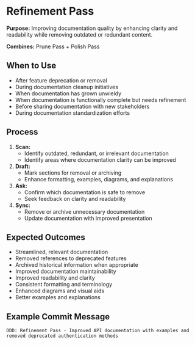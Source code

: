 # Refinement Pass

**Purpose:** Improving documentation quality by enhancing clarity and readability while removing outdated or redundant content.

**Combines:** Prune Pass + Polish Pass

## When to Use
- After feature deprecation or removal
- During documentation cleanup initiatives
- When documentation has grown unwieldy
- When documentation is functionally complete but needs refinement
- Before sharing documentation with new stakeholders
- During documentation standardization efforts

## Process
1. **Scan:** 
   - Identify outdated, redundant, or irrelevant documentation
   - Identify areas where documentation clarity can be improved
2. **Draft:** 
   - Mark sections for removal or archiving
   - Enhance formatting, examples, diagrams, and explanations
3. **Ask:** 
   - Confirm which documentation is safe to remove
   - Seek feedback on clarity and readability
4. **Sync:** 
   - Remove or archive unnecessary documentation
   - Update documentation with improved presentation

## Expected Outcomes
- Streamlined, relevant documentation
- Removed references to deprecated features
- Archived historical information when appropriate
- Improved documentation maintainability
- Improved readability and clarity
- Consistent formatting and terminology
- Enhanced diagrams and visual aids
- Better examples and explanations

## Example Commit Message
`DDD: Refinement Pass - Improved API documentation with examples and removed deprecated authentication methods`
